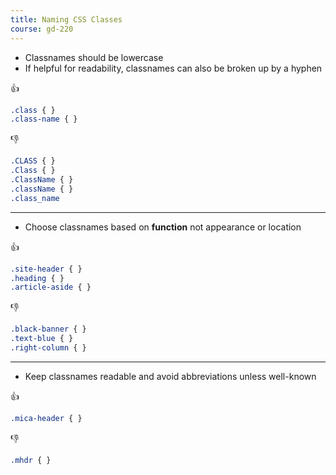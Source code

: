 ```yaml
---
title: Naming CSS Classes
course: gd-220
---
```


- Classnames should be lowercase
- If helpful for readability, classnames can also be broken up by a hyphen

<span class="text-larger">👍</span>

```css
.class { }
.class-name { }
```

<span class="text-larger">👎</span>

```css
.CLASS { }
.Class { }
.ClassName { }
.className { }
.class_name
```

---

- Choose classnames based on **function** not appearance or location

<span class="text-larger">👍</span>

```css
.site-header { }
.heading { }
.article-aside { }
```

<span class="text-larger">👎</span>

```css
.black-banner { }
.text-blue { }
.right-column { }
```

---

- Keep classnames readable and avoid abbreviations unless well-known

<span class="text-larger">👍</span>

```css
.mica-header { }
```

<span class="text-larger">👎</span>

```css
.mhdr { }
```
